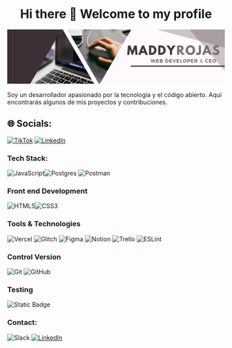 <h1 align="center">Hi there 👋 Welcome to my profile</h1>

![MaddyRojas](https://raw.githubusercontent.com/maddyrojas/maddyrojas/main/MADELYN%20ROJAS%20(1).png)

Soy un desarrollador apasionado por la tecnología y el código abierto. Aquí encontrarás algunos de mis proyectos y contribuciones.
## 🌐 Socials:
[![TikTok](https://img.shields.io/badge/tiktok-000000?style=flat-square&logo=tiktok&logoColor=white)](www.tiktok.com/@maddyrojascr) [![LinkedIn](https://img.shields.io/badge/LinkedIn-%230077B5.svg?logo=linkedin&logoColor=white)](https://www.linkedin.com/in/denisolo/) 

### Tech Stack:
![JavaScript](https://img.shields.io/badge/javascript-%23323330.svg?style=for-the-badge&logo=javascript&logoColor=%23F7DF1E)![Postgres](https://img.shields.io/badge/postgres-%23316192.svg?style=flat&logo=postgresql&logoColor=white) ![Postman](https://img.shields.io/badge/Postman-FF6C37?style=flat&logo=postman&logoColor=white)

### Front end Development
![HTML5](https://img.shields.io/badge/html5-%23E34F26.svg?style=for-the-badge&logo=html5&logoColor=white)![CSS3](https://img.shields.io/badge/css3-%231572B6.svg?style=for-the-badge&logo=css3&logoColor=white)


### Tools & Technologies
![Vercel](https://img.shields.io/badge/vercel-%23000000.svg?style=for-the-badge&logo=vercel&logoColor=white) ![Glitch](https://img.shields.io/badge/glitch-%233333FF.svg?style=for-the-badge&logo=glitch&logoColor=white) ![Figma](https://img.shields.io/badge/figma-%23F24E1E.svg?style=for-the-badge&logo=figma&logoColor=white)  ![Notion](https://img.shields.io/badge/Notion-%23000000.svg?style=for-the-badge&logo=notion&logoColor=white) ![Trello](https://img.shields.io/badge/Trello-%23026AA7.svg?style=for-the-badge&logo=Trello&logoColor=white) ![ESLint](https://img.shields.io/badge/ESLint-4B3263?style=for-the-badge&logo=eslint&logoColor=white)

### Control Version
![Git](https://img.shields.io/badge/git-%23F05033.svg?style=for-the-badge&logo=git&logoColor=white) ![GitHub](https://img.shields.io/badge/github-%23121011.svg?style=for-the-badge&logo=github&logoColor=white)

### Testing
![Static Badge](https://img.shields.io/badge/Jest-0?style=for-the-badge&logo=Jest&color=%23C21325)



### Contact:

![Slack](https://img.shields.io/badge/Slack-0?style=for-the-badge&logo=Slack&color=%234A154B)
[![LinkedIn](https://img.shields.io/badge/linkedin-0?style=for-the-badge&logo=linkedin&color=%230A66C2&link=www.linkedin.com%2Fin%2F%20nicole-aburto-olave-desarrolladora-web)](https://www.linkedin.com/in/madelynrojasmoya/)
